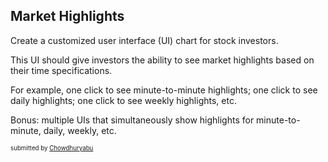 ## Market Highlights

Create a customized user interface (UI) chart for stock investors. 

This UI should give investors the ability to see market highlights based on their time specifications. 

For example, one click to see minute-to-minute highlights; one click to see daily highlights; one click to see weekly highlights, etc.

Bonus: multiple UIs that simultaneously show highlights for minute-to-minute, daily, weekly, etc.

<sub><sup> submitted by [Chowdhuryabu](https://github.com/Chowdhuryabu)</sub></sup>

